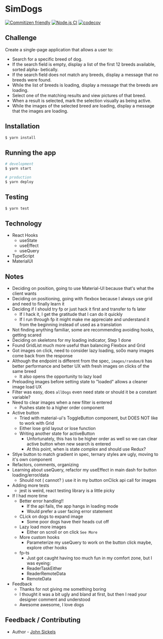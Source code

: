 # SimDogs

[![Commitizen friendly](https://img.shields.io/badge/commitizen-friendly-brightgreen.svg)](http://commitizen.github.io/cz-cli/)
[![Node.js CI](https://github.com/johnsickels/sim-dogs/actions/workflows/node.js.yml/badge.svg)](https://github.com/johnsickels/sim-dogs/actions/workflows/node.js.yml)
[![codecov](https://codecov.io/gh/johnsickels/sim-dogs/branch/main/graph/badge.svg)](https://codecov.io/gh/johnsickels/sim-dogs)

## Challenge

Create a single-page application that allows a user to:
- Search for a specific breed of dog.
- If the search field is empty, display a list of the first 12 breeds available, sorted alpha-
betically.
- If the search field does not match any breeds, display a message that no breeds were found.
- While the list of breeds is loading, display a message that the breeds are loading.
- Select one of the matching results and view pictures of that breed.
- When a result is selected, mark the selection visually as being active.
- While the images of the selected breed are loading, display a message that the images are loading.

## Installation

```bash
$ yarn install
```

## Running the app

```bash
# development
$ yarn start

# production
$ yarn deploy
```

## Testing

```bash
$ yarn test
```

## Technology

- React Hooks
  - useState
  - useEffect
  - useQuery
- TypeScript
- MaterialUI

## Notes

- Deciding on position, going to use Material-UI because that's what the client wants
- Deciding on positioning, going with flexbox because I always use grid and need to finally learn it
- Deciding if I should try fp or just hack it first and transfer to fs later
  - If I hack it, I get the gratitude that I can do it quickly
  - If I run through fp it might make me appreciate and understand it from the beginning instead of used as a translation
- Not finding anything familiar, some are recommending avoiding hooks, getting scared
- Deciding on skeletons for my loading indicator, Step 1 done
- Found GridList much more useful than balancing Flexbox and Grid
- Got images on click, need to consider lazy loading, so0o many images come back from the response
- Although the endpoint is different from the spec, `images/random/8` has better performance and better UX with fresh images on clicks of the same breed
  - It also opens the opportunity to lazy load
- Preloading images before setting state to "loaded" allows a cleaner image load UX
- Filter was easy, does `allDogs` even need state or should it be a constant variable?
- Need to clear images when a new filter is entered
  - Pushes state to a higher order component
- Active button
  - Tried with material-ui's ToggleButton component, but DOES NOT like to work with Grid
  - Either lose grid layout or lose function
  - Writing another state for activeButton
    - Unfortunately, this has to be higher order as well so we can clear active button when new search is entered
    - At this point, when is state _complex_ and should use Redux?
- Stlye button to match gradient in spec, ternary styles are ugly, moving to it's own component
- Refactors, comments, organizing
- Learning about useQuery, refactor my useEffect in main dash for button loading/error/data
  - Should not ( cannot? ) use it in my button onClick api call for images
- Adding more tests
  - jest is weird, react testing library is a little picky
- If I had more time
  - Better error handling!!
    - If the api fails, the app hangs in loading mode
    - Would prefer a user facing error statement
  - CLick on dogs to expand image
    - Some poor dogs have their heads cut off
  - Lazy load more images
    - Either on scroll or on click `See More`
  - More custom hooks
    - Parameterize my useQuery to work on the button click maybe, explore other hooks
  - fp-ts
    - Just got caught having too much fun in my comfort zone, but I was eyeing:
    - ReaderTaskEither
    - ReaderRemoteData
    - RemoteData
- Feedback
  - Thanks for not giving me something boring
  - I thought it was a bit ugly and bland at first, but then I read your designer comment and understood
  - Awesome awesome, I love dogs

## Feedback / Contributing

- Author - [John Sickels](https://github.com/johnsickels)
